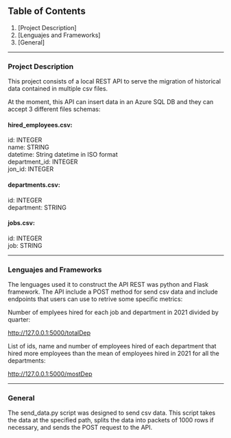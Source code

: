 ## Table of Contents
1. [Project Description]
2. [Lenguajes and Frameworks]
3. [General]
***

### Project Description

This project consists of a local REST API to serve the migration of historical data contained in multiple csv files.

At the moment, this API can insert data in an Azure SQL DB and they can accept 3 different files schemas:

#### hired_employees.csv:

id: INTEGER<br>
name: STRING<br>
datetime: String datetime in ISO format<br>
department_id: INTEGER<br>
jon_id: INTEGER

#### departments.csv:

id: INTEGER <br>
department: STRING

#### jobs.csv:

id: INTEGER <br>
job: STRING
***

### Lenguajes and Frameworks

The lenguages used it to construct the API REST was python and Flask framework. The API include a POST method for send csv data and include endpoints that users can use to retrive some specific metrics:

Number of emplyees hired for each job and department in 2021 divided by quarter:

http://127.0.0.1:5000/totalDep

List of ids, name and number of employees hired of each department that hired more
employees than the mean of employees hired in 2021 for all the departments:

http://127.0.0.1:5000/mostDep
***

### General

The send_data.py script was designed to send csv data. This script takes the data at the specified path, splits the data into packets of 1000 rows if necessary, and sends the POST request to the API.